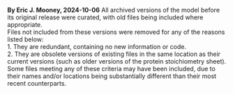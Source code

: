 **By Eric J. Mooney, 2024-10-06**
All archived versions of the model before its original release were curated, with old files being included where appropriate.<br>
Files not included from these versions were removed for any of the reasons listed below:<br>
	1. They are redundant, containing no new information or code.<br>
	2. They are obsolete versions of existing files in the same location as their current versions (such as older versions of the protein stoichiometry sheet).<br>
Some files meeting any of these criteria may have been included, due to their names and/or locations being substantially different than their most recent counterparts.